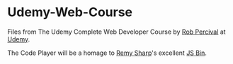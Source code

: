 # Udemy-Web-Course

Files from The Udemy Complete Web Developer Course by
[Rob Percival](https://twitter.com/techedrob) at
[Udemy](https://www.udemy.com/complete-web-developer-course).

The Code Player will be a homage to
[Remy Sharp](https://twitter.com/rem)'s
excellent [JS Bin](http://jsbin.com).
